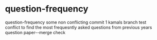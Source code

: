 # question-frequency
question-frequency
some non conflicting commit 1 kamals branch
test conflict to find the most frequesntly asked questions from previous years question paper--merge check
